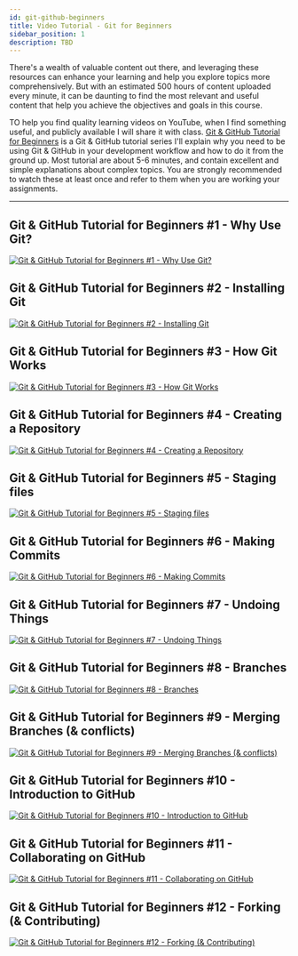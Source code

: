 ```yaml
---
id: git-github-beginners
title: Video Tutorial - Git for Beginners
sidebar_position: 1
description: TBD
---
```



There's a wealth of valuable content out there, and leveraging these resources can enhance your learning and help you explore topics more comprehensively. But with an estimated 500 hours of content uploaded every minute, it can be daunting to find the most relevant and useful content that help you achieve the objectives and goals in this course.

TO help you find quality learning videos on YouTube, when I find something useful, and publicly available I will share it with class. [Git & GitHub Tutorial for Beginners](https://www.youtube.com/playlist?list=PL4cUxeGkcC9goXbgTDQ0n_4TBzOO0ocPR) is a Git & GitHub tutorial series I'll explain why you need to be using Git & GitHub in your development workflow and how to do it from the ground up. Most tutorial are about 5-6 minutes, and contain excellent and simple explanations about complex topics. You are strongly recommended to watch these at least once and refer to them when you are working your assignments.

---

## Git & GitHub Tutorial for Beginners #1 - Why Use Git?

[![Git & GitHub Tutorial for Beginners #1 - Why Use Git?](https://img.youtube.com/vi/3RjQznt-8kE/0.jpg)](https://www.youtube.com/watch?v=3RjQznt-8kE)

## Git & GitHub Tutorial for Beginners #2 - Installing Git

[![Git & GitHub Tutorial for Beginners #2 - Installing Git](https://img.youtube.com/vi/MFtsLRphqDM/0.jpg)](https://www.youtube.com/watch?v=MFtsLRphqDM)

## Git & GitHub Tutorial for Beginners #3 - How Git Works

[![Git & GitHub Tutorial for Beginners #3 - How Git Works](https://img.youtube.com/vi/iNP_KmOFqXs/0.jpg)](https://www.youtube.com/watch?v=iNP_KmOFqXs)

## Git & GitHub Tutorial for Beginners #4 - Creating a Repository

[![Git & GitHub Tutorial for Beginners #4 - Creating a Repository](https://img.youtube.com/vi/v0Ch3yWQ-Zc/0.jpg)](https://www.youtube.com/watch?v=v0Ch3yWQ-Zc)

## Git & GitHub Tutorial for Beginners #5 - Staging files

[![Git & GitHub Tutorial for Beginners #5 - Staging files](https://img.youtube.com/vi/KngvG8WzYLU/0.jpg)](https://www.youtube.com/watch?v=KngvG8WzYLU)

## Git & GitHub Tutorial for Beginners #6 - Making Commits

[![Git & GitHub Tutorial for Beginners #6 - Making Commits](https://img.youtube.com/vi/Fhgga2s_RmM/0.jpg)](https://www.youtube.com/watch?v=Fhgga2s_RmM)

## Git & GitHub Tutorial for Beginners #7 - Undoing Things

[![Git & GitHub Tutorial for Beginners #7 - Undoing Things](https://img.youtube.com/vi/RIYrfkZjWmA/0.jpg)](https://www.youtube.com/watch?v=RIYrfkZjWmA)

## Git & GitHub Tutorial for Beginners #8 - Branches

[![Git & GitHub Tutorial for Beginners #8 - Branches](https://img.youtube.com/vi/QV0kVNvkMxc/0.jpg)](https://www.youtube.com/watch?v=QV0kVNvkMxc)

## Git & GitHub Tutorial for Beginners #9 - Merging Branches (& conflicts)

[![Git & GitHub Tutorial for Beginners #9 - Merging Branches (& conflicts)](https://img.youtube.com/vi/XX-Kct0PfFc/0.jpg)](https://www.youtube.com/watch?v=XX-Kct0PfFc)

## Git & GitHub Tutorial for Beginners #10 - Introduction to GitHub

[![Git & GitHub Tutorial for Beginners #10 - Introduction to GitHub](https://img.youtube.com/vi/fQLK8Ib_SKk/0.jpg)](https://www.youtube.com/watch?v=fQLK8Ib_SKk)

## Git & GitHub Tutorial for Beginners #11 - Collaborating on GitHub

[![Git & GitHub Tutorial for Beginners #11 - Collaborating on GitHub](https://img.youtube.com/vi/MnUd31TvBoU/0.jpg)](https://www.youtube.com/watch?v=MnUd31TvBoU)

## Git & GitHub Tutorial for Beginners #12 - Forking (& Contributing)

[![Git & GitHub Tutorial for Beginners #12 - Forking (& Contributing)](https://img.youtube.com/vi/HbSjyU2vf6Y/0.jpg)](https://www.youtube.com/watch?v=HbSjyU2vf6Y)
